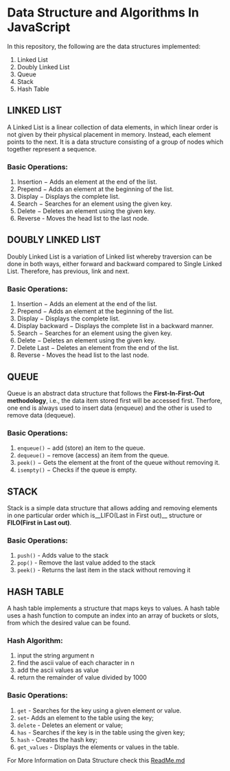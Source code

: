 # Data Structure and Algorithms In JavaScript
In this repository, the following are the data structures implemented:

1. Linked List
2. Doubly Linked List
3. Queue
4. Stack
5. Hash Table

## LINKED LIST
A Linked List is a linear collection of data elements, in which linear order is not given by their physical placement in memory. Instead, each element points to the next. It is a data structure consisting of a group of nodes which together represent a sequence. 

### Basic Operations:
1. Insertion − Adds an element at the end of the list.
2. Prepend − Adds an element at the beginning of the list.
3. Display − Displays the complete list.
4. Search − Searches for an element using the given key.
5. Delete − Deletes an element using the given key.
6. Reverse - Moves the head list to the last node.

## DOUBLY LINKED LIST
Doubly Linked List is a variation of Linked list whereby traversion can be done in both ways, either forward and backward compared to Single Linked List. Therefore, has previous, link and next.
### Basic Operations:
1. Insertion − Adds an element at the end of the list.
2. Prepend − Adds an element at the beginning of the list.
3. Display − Displays the complete list.
4. Display backward − Displays the complete list in a backward manner.
5. Search − Searches for an element using the given key.
6. Delete − Deletes an element using the given key.
7. Delete Last − Deletes an element from the end of the list.
8. Reverse - Moves the head list to the last node.


## QUEUE
Queue is an abstract data structure that follows the __First-In-First-Out methodology__, i.e., the data item stored first will be accessed first. Therfore, one end is always used to insert data (enqueue) and the other is used to remove data (dequeue).

### Basic Operations:

1. `enqueue()` − add (store) an item to the queue.
2. `dequeue()` − remove (access) an item from the queue.
3. `peek()` − Gets the element at the front of the queue without removing it.
4. `isempty()` − Checks if the queue is empty.

## STACK
Stack is a simple data structure that allows adding and removing elements in one particular order which is__LIFO(Last in First out)__ structure or __FILO(First in Last out)__.

### Basic Operations:

1. `push()` - Adds value to the stack
2. `pop()` - Remove the last value added to the stack
3. `peek()` - Returns the last item in the stack without removing it

## HASH TABLE
A hash table implements a structure that maps keys to values. A hash table uses a hash function to compute an index into an array of buckets or slots, from which the desired value can be found.

### Hash Algorithm:
1. input the string argument n
2. find the ascii value of each character in n
3. add the ascii values as value
4. return the remainder of value divided by 1000

### Basic Operations:
1. `get` - Searches for the key using a given element or value.
2. `set`- Adds an element to the table using the key;
3. `delete` - Deletes an element or value;
4. `has` - Searches if the key is in the table using the given key;
5. `hash` - Creates the hash key;
6. `get_values` - Displays the elements or values in the table.

For More Information on Data Structure check this [ReadMe.md](https://github.com/ebosetalee/ds-and-algos/blob/5b7b48beb91354724c81f22836298d214493deff/README.md)